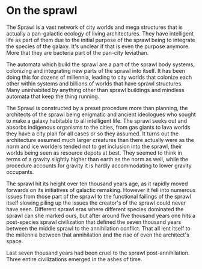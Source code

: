 # On the sprawl

The Sprawl is a vast network of city worlds and mega structures that is actually a pan-galactic ecology of living architectures.  They have intelligent life as part of them due to the initial purpose of the sprawl being to integrate the species of the galaxy.  It's unclear if that is even the purpose anymore.  More that they are bacteria part of the pan-city leviathan.

The automata which build the sprawl are a part of the sprawl body systems, colonizing and integrating new parts of the sprawl into itself.  It has been doing this for dozens of millennia, leading to city worlds that colonize each other within systems and billions of worlds that have sprawl structures.  Many uninhabited by anything other than sprawl buildings and mindless automata that keep the thing running.

The Sprawl is constructed by a preset procedure more than planning, the architects of the sprawl being enigmatic and ancient ideologues who sought to make a galaxy habitable to all intelligent life.  The sprawl seeks out and absorbs indigenous organisms to the cities, from gas giants to lava worlds they have a city plan for all cases or so they assumed.  It turns out the architecture assumed much larger creatures than there actually were as the norm and ice worlders tended not to get inclusion into the sprawl, their worlds being seen as resource depots at best.  They seemed to think in terms of a gravity slightly higher than earth as the norm as well, while the procedure accounts for gravity it is hardly accommodating to lower gravity occupants.  

The sprawl hit its height over ten thousand years age, as it rapidly moved forwards on its initiatives of galactic remaking.  However it fell into numerous issues from those part of the sprawl to the functional failings of the sprawl itself slowing piling up the issues the creator's of the sprawl could never have seen.  Different sprawl eras where different species dominated the sprawl can she marked ours, but after around five thousand years one hits a post-species sprawl civilization that defined the seven thousand years between the middle sprawl to the annihilation conflict.  That all lent itself to the millennia between that annihilation and the rise of even the architect's space.  

Last seven thousand years had been cruel to the sprawl post-annihilation.  Three entire civilizations emerged in the ashes of time.  
